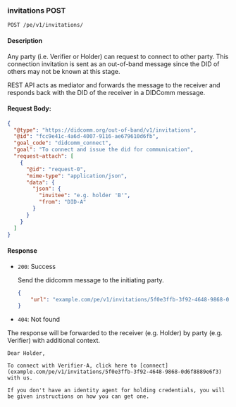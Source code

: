 ### invitations POST

`POST /pe/v1/invitations/`


#### Description

Any party (i.e. Verifier or Holder) can request to connect to other party. This connection invitation is sent as an out-of-band message since the DID of others may not be known at this stage.

REST API acts as mediator and forwards the message to the receiver and responds back with the DID of the receiver in a DIDComm message.


#### Request Body:
  ```json  
  {
    "@type": "https://didcomm.org/out-of-band/v1/invitations",
    "@id": "fcc9e41c-4a6d-4007-9116-ae679610d6fb",
    "goal_code": "didcomm_connect",
    "goal": "To connect and issue the did for communication",
    "request~attach": [
      {
        "@id": "request-0",
        "mime-type": "application/json",
        "data": {
          "json": {
            "invitee": "e.g. holder 'B'",
            "from": "DID-A"
          }
        }
      }
    ]
  }
  ```

#### Response

  * `200`: Success
    
    Send the didcomm message to the initiating party.

    ```json
    {
        "url": "example.com/pe/v1/invitations/5f0e3ffb-3f92-4648-9868-0d6f8889e6f3"
    }
    ```

* `404`: Not found


The response will be forwarded to the receiver (e.g. Holder) by party (e.g. Verifier) with additional context.

    Dear Holder,
    
    To connect with Verifier-A, click here to [connect](example.com/pe/v1/invitations/5f0e3ffb-3f92-4648-9868-0d6f8889e6f3) with us.
    
    If you don't have an identity agent for holding credentials, you will be given instructions on how you can get one.

